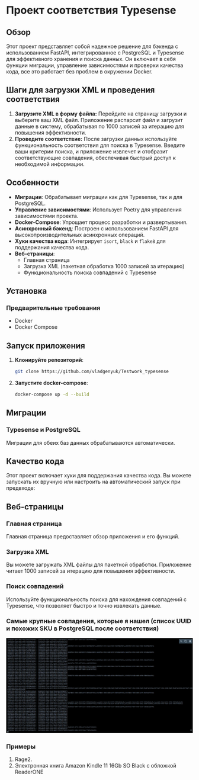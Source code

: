 # Проект соответствия Typesense

## Обзор

Этот проект представляет собой надежное решение для бэкенда с использованием FastAPI, интегрированное с PostgreSQL и Typesense для эффективного хранения и поиска данных. Он включает в себя функции миграции, управление зависимостями и проверки качества кода, все это работает без проблем в окружении Docker.

## Шаги для загрузки XML и проведения соответствия

1. **Загрузите XML в форму файла:** Перейдите на страницу загрузки и выберите ваш XML файл. Приложение распарсит файл и загрузит данные в систему, обрабатывая по 1000 записей за итерацию для повышения эффективности.
2. **Проведите соответствие:** После загрузки данных используйте функциональность соответствия для поиска в Typesense. Введите ваши критерии поиска, и приложение извлечет и отобразит соответствующие совпадения, обеспечивая быстрый доступ к необходимой информации.

## Особенности

- **Миграции**: Обрабатывает миграции как для Typesense, так и для PostgreSQL.
- **Управление зависимостями**: Использует Poetry для управления зависимостями проекта.
- **Docker-Compose**: Упрощает процесс разработки и развертывания.
- **Асинхронный бэкенд**: Построен с использованием FastAPI для высокопроизводительных асинхронных операций.
- **Хуки качества кода**: Интегрирует `isort`, `black` и `flake8` для поддержания качества кода.
- **Веб-страницы**:
  - Главная страница
  - Загрузка XML (пакетная обработка 1000 записей за итерацию)
  - Функциональность поиска совпадений с Typesense

## Установка

### Предварительные требования

- Docker
- Docker Compose

## Запуск приложения

1. **Клонируйте репозиторий**:
   ```bash
   git clone https://github.com/vladgenyuk/Testwork_typesense
   ```

2. **Запустите docker-compose**:
   ```bash
   docker-compose up -d --build
   ```

## Миграции

### Typesense и PostgreSQL

Миграции для обеих баз данных обрабатываются автоматически.

## Качество кода

Этот проект включает хуки для поддержания качества кода. Вы можете запускать их вручную или настроить на автоматический запуск при предвходе:

## Веб-страницы

### Главная страница

Главная страница предоставляет обзор приложения и его функций.

### Загрузка XML

Вы можете загружать XML файлы для пакетной обработки. Приложение читает 1000 записей за итерацию для повышения эффективности.

### Поиск совпадений

Используйте функциональность поиска для нахождения совпадений с Typesense, что позволяет быстро и точно извлекать данные.

### Самые крупные совпадения, которые я нашел (список UUID и похожих SKU в PostgreSQL после соответствия)
![img.png](img.png)

### Примеры
1) Rage2.
2) Электронная книга Amazon Kindle 11 16Gb SO Black с обложкой ReaderONE

